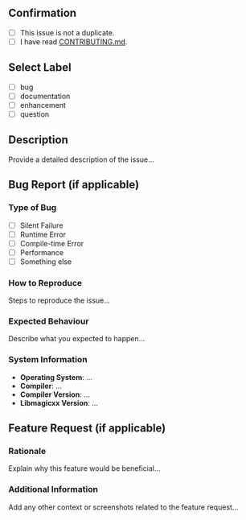 ## Confirmation

+ [ ] This issue is not a duplicate.
+ [ ] I have read [CONTRIBUTING.md](https://github.com/oguztoraman/libmagicxx/blob/main/CONTRIBUTING.md).

## Select Label

+ [ ] bug
+ [ ] documentation
+ [ ] enhancement
+ [ ] question

## Description

Provide a detailed description of the issue...

## Bug Report (if applicable)

### Type of Bug

+ [ ] Silent Failure
+ [ ] Runtime Error
+ [ ] Compile-time Error
+ [ ] Performance
+ [ ] Something else

### How to Reproduce

Steps to reproduce the issue...

### Expected Behaviour

Describe what you expected to happen...

### System Information

+ **Operating System**: ...
+ **Compiler**: ...
+ **Compiler Version**: ...
+ **Libmagicxx Version**: ...

## Feature Request (if applicable)

### Rationale

Explain why this feature would be beneficial...

### Additional Information

Add any other context or screenshots related to the feature request...

